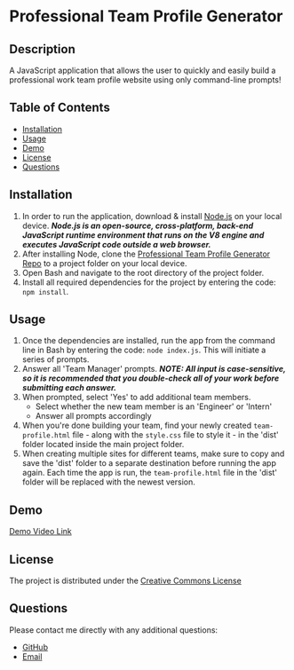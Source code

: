 # **Professional Team Profile Generator**

## **Description**
A JavaScript application that allows the user to quickly and easily build a professional work team profile website using only command-line prompts!

## **Table of Contents**
* [Installation](#installation)
* [Usage](#usage)
* [Demo](#demo)
* [License](#license)
* [Questions](#questions)

## **Installation**
1. In order to run the application, download & install [Node.js](https://nodejs.org/en/download/) on your local device.  ***Node.js is an open-source, cross-platform, back-end JavaScript runtime environment that runs on the V8 engine and executes JavaScript code outside a web browser.***
2. After installing Node, clone the [Professional Team Profile Generator Repo](https://github.com/ChristopherLawn/team-profile-generator) to a project folder on your local device.
3. Open Bash and navigate to the root directory of the project folder.
4. Install all required dependencies for the project by entering the code:
    `npm install`.

## **Usage**
1. Once the dependencies are installed, run the app from the command line in Bash by entering the code:
    `node index.js`.  This will initiate a series of prompts.
2. Answer all 'Team Manager' prompts.  ***NOTE: All input is case-sensitive, so it is recommended that you double-check all of your work before submitting each answer.***
3. When prompted, select 'Yes' to add additional team members.
    * Select whether the new team member is an 'Engineer' or 'Intern'
    * Answer all prompts accordingly
3. When you're done building your team, find your newly created `team-profile.html` file - along with the `style.css` file to style it - in the 'dist' folder located inside the main project folder.
4. When creating multiple sites for different teams, make sure to copy and save the 'dist' folder to a separate destination before running the app again.  Each time the app is run, the `team-profile.html` file in the 'dist' folder will be replaced with the newest version.

## **Demo**
[Demo Video Link](https://drive.google.com/file/d/1sF-eOX-z7CmiI6MXJmwDly0qIL4l820m/view?usp=sharing)

## **License**
The project is distributed under the [Creative Commons License](https://creativecommons.org/publicdomain/zero/1.0/)

## **Questions**
Please contact me directly with any additional questions:
* [GitHub](https://github.com/ChristopherLawn)
* [Email](mailto:christopher.lawn@yahoo.com)